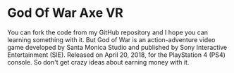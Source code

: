 # God Of War Axe VR

You can fork the code from my GitHub repository and I hope you can learning something with it. But God of War is an action-adventure video game developed by Santa Monica Studio and published by Sony Interactive Entertainment (SIE). Released on April 20, 2018, for the PlayStation 4 (PS4) console. So don't get crazy ideas about earning money with it.

